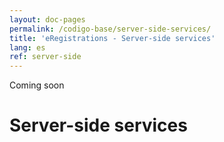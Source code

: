 ```yaml
---
layout: doc-pages
permalink: /codigo-base/server-side-services/
title: 'eRegistrations - Server-side services'
lang: es
ref: server-side
---
```


<span class="label label-info">Coming soon</span>

# Server-side services
